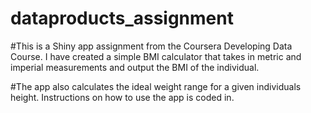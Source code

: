 # dataproducts_assignment

#This is a Shiny app assignment from the Coursera Developing Data Course. I have created a simple BMI calculator that takes in metric and imperial measurements and output the BMI of the individual.

#The app also calculates the ideal weight range for a given individuals height. Instructions on how to use the app is coded in. 
